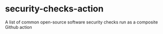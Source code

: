 # security-checks-action
A list of common open-source software security checks run as a composite Github action 
